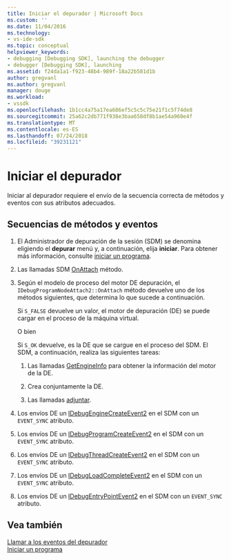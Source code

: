 ```yaml
---
title: Iniciar el depurador | Microsoft Docs
ms.custom: ''
ms.date: 11/04/2016
ms.technology:
- vs-ide-sdk
ms.topic: conceptual
helpviewer_keywords:
- debugging [Debugging SDK], launching the debugger
- debugger [Debugging SDK], launching
ms.assetid: f24da1a1-f923-48b4-989f-18a22b581d1b
author: gregvanl
ms.author: gregvanl
manager: douge
ms.workload:
- vssdk
ms.openlocfilehash: 1b1cc4a75a17ea686ef5c5c5c75e21f1c5f74de8
ms.sourcegitcommit: 25a62c2db771f938e3baa658df8b1ae54a960e4f
ms.translationtype: MT
ms.contentlocale: es-ES
ms.lasthandoff: 07/24/2018
ms.locfileid: "39231121"
---
```

# <a name="launch-the-debugger"></a>Iniciar el depurador
Iniciar al depurador requiere el envío de la secuencia correcta de métodos y eventos con sus atributos adecuados.  
  
## <a name="sequences-of-methods-and-events"></a>Secuencias de métodos y eventos  
  
1.  El Administrador de depuración de la sesión (SDM) se denomina eligiendo el **depurar** menú y, a continuación, elija **iniciar**. Para obtener más información, consulte [iniciar un programa](../../extensibility/debugger/launching-a-program.md).  
  
2.  Las llamadas SDM [OnAttach](../../extensibility/debugger/reference/idebugprogramnodeattach2-onattach.md) método.  
  
3.  Según el modelo de proceso del motor DE depuración, el `IDebugProgramNodeAttach2::OnAttach` método devuelve uno de los métodos siguientes, que determina lo que sucede a continuación.  
  
     Si `S_FALSE` devuelve un valor, el motor de depuración (DE) se puede cargar en el proceso de la máquina virtual.  
  
     O bien  
  
     Si `S_OK` devuelve, es la DE que se cargue en el proceso del SDM. El SDM, a continuación, realiza las siguientes tareas:  
  
    1.  Las llamadas [GetEngineInfo](../../extensibility/debugger/reference/idebugprogramnode2-getengineinfo.md) para obtener la información del motor de la DE.  
  
    2.  Crea conjuntamente la DE.  
  
    3.  Las llamadas [adjuntar](../../extensibility/debugger/reference/idebugengine2-attach.md).  
  
4.  Los envíos DE un [IDebugEngineCreateEvent2](../../extensibility/debugger/reference/idebugenginecreateevent2.md) en el SDM con un `EVENT_SYNC` atributo.  
  
5.  Los envíos DE un [IDebugProgramCreateEvent2](../../extensibility/debugger/reference/idebugprogramcreateevent2.md) en el SDM con un `EVENT_SYNC` atributo.  
  
6.  Los envíos DE un [IDebugThreadCreateEvent2](../../extensibility/debugger/reference/idebugthreadcreateevent2.md) en el SDM con un `EVENT_SYNC` atributo.  
  
7.  Los envíos DE un [IDebugLoadCompleteEvent2](../../extensibility/debugger/reference/idebugloadcompleteevent2.md) en el SDM con un `EVENT_SYNC` atributo.  
  
8.  Los envíos DE un [IDebugEntryPointEvent2](../../extensibility/debugger/reference/idebugentrypointevent2.md) en el SDM con un `EVENT_SYNC` atributo.  
  
## <a name="see-also"></a>Vea también  
 [Llamar a los eventos del depurador](../../extensibility/debugger/calling-debugger-events.md)   
 [Iniciar un programa](../../extensibility/debugger/launching-a-program.md)